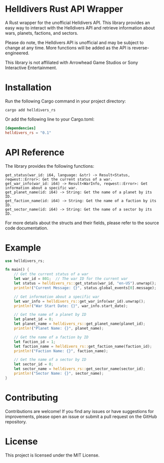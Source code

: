 # Helldivers Rust API Wrapper

A Rust wrapper for the unofficial Helldivers API. This library provides an easy way to interact with the Helldivers API 
and retrieve information about wars, planets, factions, and sectors.

Please do note, the Helldivers API is unofficial and may be subject to change at any time. 
More functions will be added as the API is reverse-engineered.

This library is not affiliated with Arrowhead Game Studios or Sony Interactive Entertainment.

# Installation

Run the following Cargo command in your project directory:
```shell
cargo add helldivers_rs
```

Or add the following line to your Cargo.toml:
```toml
[dependencies]
helldivers_rs = "0.1"
```

# API Reference

The library provides the following functions:

    get_status(war_id: i64, language: &str) -> Result<Status, reqwest::Error>: Get the current status of a war.
    get_war_info(war_id: i64) -> Result<WarInfo, reqwest::Error>: Get information about a specific war.
    get_planet_name(id: i64) -> String: Get the name of a planet by its ID.
    get_faction_name(id: i64) -> String: Get the name of a faction by its ID.
    get_sector_name(id: i64) -> String: Get the name of a sector by its ID.

For more details about the structs and their fields, please refer to the source code documentation.

# Example 

```rust
use helldivers_rs;

fn main() {
    // Get the current status of a war
    let war_id = 801;  // The war ID for the current war
    let status = helldivers_rs::get_status(war_id, "en-US").unwrap();
    println!("Current Message: {}", status.global_events[0].message);

    // Get information about a specific war
    let war_info = helldivers_rs::get_war_info(war_id).unwrap();
    println!("War Start Date: {}", war_info.start_date);

    // Get the name of a planet by ID
    let planet_id = 0;
    let planet_name = helldivers_rs::get_planet_name(planet_id);
    println!("Planet Name: {}", planet_name);

    // Get the name of a faction by ID
    let faction_id = 1;
    let faction_name = helldivers_rs::get_faction_name(faction_id);
    println!("Faction Name: {}", faction_name);

    // Get the name of a sector by ID
    let sector_id = 0;
    let sector_name = helldivers_rs::get_sector_name(sector_id);
    println!("Sector Name: {}", sector_name);
}
```

# Contributing

Contributions are welcome! If you find any issues or have suggestions for improvements, please open an issue or submit a pull request on the GitHub repository.

# License

This project is licensed under the MIT License.